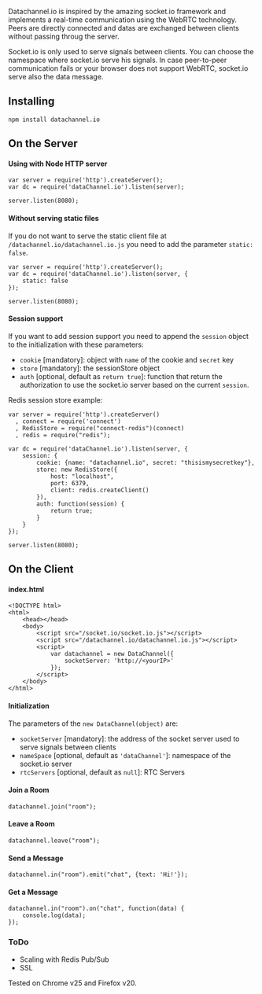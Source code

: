 Datachannel.io is inspired by the amazing socket.io framework and implements a real-time communication using the WebRTC technology.
Peers are directly connected and datas are exchanged between clients without passing throug the server.

Socket.io is only used to serve signals between clients. You can choose the namespace where socket.io serve his signals.
In case peer-to-peer communication fails or your browser does not support WebRTC, socket.io serve also the data message.

## Installing
	npm install datachannel.io
## On the Server
#### Using with Node HTTP server
	var server = require('http').createServer();
	var dc = require('dataChannel.io').listen(server);

	server.listen(8080);
#### Without serving static files
If you do not want to serve the static client file at `/datachannel.io/datachannel.io.js` you need to add the parameter `static: false`.

	var server = require('http').createServer();
	var dc = require('dataChannel.io').listen(server, {
		static: false
	});

	server.listen(8080);
#### Session support
If you want to add session support you need to append the `session` object to the initialization with these parameters:
* `cookie` [mandatory]: object with `name` of the cookie and `secret` key
* `store` [mandatory]: the sessionStore object
* `auth` [optional, default as `return true`]: function that return the authorization to use the socket.io server based on the current `session`.

Redis session store example:


	var server = require('http').createServer()
	  , connect = require('connect')
	  , RedisStore = require("connect-redis")(connect)
	  , redis = require("redis");

	var dc = require('dataChannel.io').listen(server, {
		session: {
			cookie: {name: "datachannel.io", secret: "thisismysecretkey"},
			store: new RedisStore({
				host: "localhost",
				port: 6379,
				client: redis.createClient()
			}),
			auth: function(session) {
				return true;
			}
		}
	});

	server.listen(8080);
## On the Client
#### index.html
	<!DOCTYPE html>
	<html>
		<head></head>
		<body>
			<script src="/socket.io/socket.io.js"></script>
			<script src="/datachannel.io/datachannel.io.js"></script>
			<script>
				var datachannel = new DataChannel({
					socketServer: 'http://<yourIP>'
				});
			</script>
		</body>
	</html>
#### Initialization
The parameters of the `new DataChannel(object)` are:
* `socketServer` [mandatory]: the address of the socket server used to serve signals between clients
* `nameSpace` [optional, default as `'dataChannel'`]: namespace of the socket.io server
* `rtcServers` [optional, default as `null`]: RTC Servers

#### Join a Room
	datachannel.join("room");
#### Leave a Room
	datachannel.leave("room");
#### Send a Message
	datachannel.in("room").emit("chat", {text: 'Hi!'});
#### Get a Message
	datachannel.in("room").on("chat", function(data) {
		console.log(data);
	});

### ToDo

- Scaling with Redis Pub/Sub
- SSL

Tested on Chrome v25 and Firefox v20.